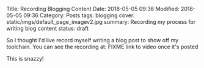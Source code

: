 Title: Recording Blogging Content
Date: 2018-05-05 09:36
Modified: 2018-05-05 09:36
Category: Posts
tags: blogging
cover: static/imgs/default_page_imagev2.jpg
summary: Recording my process for writing blog content
status: draft

So I thought I'd live record myself writing a blog post to show off my toolchain.
You can see the recording at: FIXME link to video once it's posted

This is snazzy!
